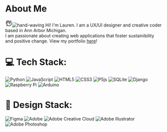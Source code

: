 # About Me
<svg xmlns="http://www.w3.org/2000/svg" width="22" height="22" fill="#000000" viewBox="0 0 256 256"><path d="M220.17,100,202.86,70a28,28,0,0,0-38.24-10.25,27.69,27.69,0,0,0-9,8.34L138.2,38a28,28,0,0,0-48.48,0A28,28,0,0,0,48.15,74l1.59,2.76A27.67,27.67,0,0,0,38,80.41a28,28,0,0,0-10.24,38.25l40,69.32a87.47,87.47,0,0,0,53.43,41,88.56,88.56,0,0,0,22.92,3,88,88,0,0,0,76.06-132Zm-6.66,62.64A72,72,0,0,1,81.62,180l-40-69.32a12,12,0,0,1,20.78-12L81.63,132a8,8,0,1,0,13.85-8L62,66A12,12,0,1,1,82.78,54L114,108a8,8,0,1,0,13.85-8L103.57,58h0a12,12,0,1,1,20.78-12l33.42,57.9a48,48,0,0,0-5.54,60.6,8,8,0,0,0,13.24-9A32,32,0,0,1,172.78,112a8,8,0,0,0,2.13-10.4L168.23,90A12,12,0,1,1,189,78l17.31,30A71.56,71.56,0,0,1,213.51,162.62ZM184.25,31.71A8,8,0,0,1,194,26a59.62,59.62,0,0,1,36.53,28l.33.57a8,8,0,1,1-13.85,8l-.33-.57a43.67,43.67,0,0,0-26.8-20.5A8,8,0,0,1,184.25,31.71ZM80.89,237a8,8,0,0,1-11.23,1.33A119.56,119.56,0,0,1,40.06,204a8,8,0,0,1,13.86-8,103.67,103.67,0,0,0,25.64,29.72A8,8,0,0,1,80.89,237Z"></path></svg>![hand-waving](https://github.com/user-attachments/assets/6653cecf-1243-4b24-8a5c-f5d723332be9) Hi! I'm Lauren. I am a UX/UI designer and creative coder based in Ann Arbor Michigan. <br>
I am passionate about creating web applications that foster sustainibility and positive change. View my portfolio [here](https://www.laurenbeck.me/)!

# 💻 Tech Stack:
![Python](https://img.shields.io/badge/python-3670A0?style=for-the-badge&logo=python&logoColor=ffdd54) 
![JavaScript](https://img.shields.io/badge/javascript-%23323330.svg?style=for-the-badge&logo=javascript&logoColor=%23F7DF1E) 
![HTML5](https://img.shields.io/badge/html5-%23E34F26.svg?style=for-the-badge&logo=html5&logoColor=white) 
![CSS3](https://img.shields.io/badge/css3-%231572B6.svg?style=for-the-badge&logo=css3&logoColor=white) 
![P5js](https://img.shields.io/badge/p5.js-ED225D?style=for-the-badge&logo=p5.js&logoColor=FFFFFF) 
![SQLite](https://img.shields.io/badge/sqlite-%2307405e.svg?style=for-the-badge&logo=sqlite&logoColor=white) 
![Django](https://img.shields.io/badge/django-%23092E20.svg?style=for-the-badge&logo=django&logoColor=white) 
![Raspberry Pi](https://img.shields.io/badge/-Raspberry_Pi-C51A4A?style=for-the-badge&logo=Raspberry-Pi) 
![Arduino](https://img.shields.io/badge/-Arduino-00979D?style=for-the-badge&logo=Arduino&logoColor=white)

# 🎨 Design Stack:
![Figma](https://img.shields.io/badge/figma-%23F24E1E.svg?style=for-the-badge&logo=figma&logoColor=white) 
![Adobe](https://img.shields.io/badge/adobe-%23FF0000.svg?style=for-the-badge&logo=adobe&logoColor=white) 
![Adobe Creative Cloud](https://img.shields.io/badge/Adobe%20Creative%20Cloud-DA1F26.svg?style=for-the-badge&logo=Adobe%20Creative%20Cloud&logoColor=white) 
![Adobe Illustrator](https://img.shields.io/badge/adobe%20illustrator-%23FF9A00.svg?style=for-the-badge&logo=adobe%20illustrator&logoColor=white) 
![Adobe Photoshop](https://img.shields.io/badge/adobe%20photoshop-%2331A8FF.svg?style=for-the-badge&logo=adobe%20photoshop&logoColor=white) 
